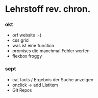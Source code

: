 # Lehrstoff rev. chron.

### okt

-   orf website :-(
-   css grid
-   was ist eine function
-   promises die manchmal Fehler werfen
-   flexbox froggy

### sept

-   cat facts / Ergebnis der Suche anzeigen
-   onclick -> add Listitem
-   Git Repos
